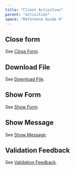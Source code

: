```yaml
---
title: "Client Activities"
parent: "activities"
space: "Reference Guide 4"
---
```

## Close form

See [Close Form](close-form).

## Download File

See [Download File](download-file).

## Show Form

See [Show Form](show-form).

## Show Message

See [Show Message](show-message).

## Validation Feedback

See [Validation Feedback](validation-feedback).
